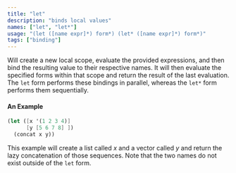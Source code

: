 ```yaml
---
title: "let"
description: "binds local values"
names: ["let", "let*"]
usage: "(let ([name expr]*) form*) (let* ([name expr]*) form*)"
tags: ["binding"]
---
```


Will create a new local scope, evaluate the provided expressions, and then bind the resulting value to their respective names. It will then evaluate the specified forms within that scope and return the result of the last evaluation. The `let` form performs these bindings in parallel, whereas the `let*` form performs them sequentially.

#### An Example

```scheme
(let ([x '(1 2 3 4)]
      [y [5 6 7 8] ])
  (concat x y))
```

This example will create a list called _x_ and a vector called _y_ and return the lazy concatenation of those sequences. Note that the two names do not exist outside of the `let` form.

